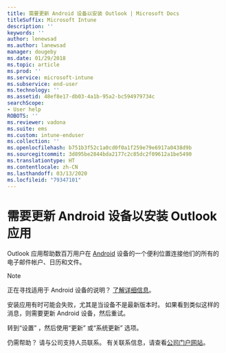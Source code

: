 ```yaml
---
title: 需要更新 Android 设备以安装 Outlook | Microsoft Docs
titleSuffix: Microsoft Intune
description: ''
keywords: ''
author: lenewsad
ms.author: lanewsad
manager: dougeby
ms.date: 01/29/2018
ms.topic: article
ms.prod: ''
ms.service: microsoft-intune
ms.subservice: end-user
ms.technology: ''
ms.assetid: 48ef8e17-db03-4a1b-95a2-bc594979734c
searchScope:
- User help
ROBOTS: ''
ms.reviewer: vadona
ms.suite: ems
ms.custom: intune-enduser
ms.collection: ''
ms.openlocfilehash: b751b3f52c1a0cd0f0a1f259e79e6917a0438d9b
ms.sourcegitcommit: 3d895be2844bda2177c2c85dc2f09612a1be5490
ms.translationtype: HT
ms.contentlocale: zh-CN
ms.lasthandoff: 03/13/2020
ms.locfileid: "79347101"
---
```

# <a name="you-need-to-update-your-android-device-to-install-the-outlook-app"></a>需要更新 Android 设备以安装 Outlook 应用

Outlook 应用帮助数百万用户在 [Android](https://play.google.com/store/apps/details?id=com.microsoft.office.outlook) 设备的一个便利位置连接他们的所有的电子邮件帐户、日历和文件。

>[!NOTE]
> 正在寻找适用于 Android 设备的说明？ [了解详细信息](update-device-outlook-ios.md)。

安装应用有时可能会失败，尤其是当设备不是最新版本时。 如果看到类似这样的消息，则需要更新 Android 设备，然后重试。

转到“设置”  ，然后使用“更新”  或“系统更新”  选项。

仍需帮助？ 请与公司支持人员联系。 有关联系信息，请查看[公司门户网站](https://go.microsoft.com/fwlink/?linkid=2010980)。
